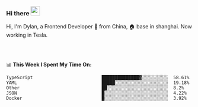### Hi there <img src="https://media.giphy.com/media/hvRJCLFzcasrR4ia7z/giphy.gif" width="25px">

<!-- ![visitors](https://visitor-badge.glitch.me/badge?page_id=dislfyer.dislfyer) -->

Hi, I'm Dylan, a Frontend Developer 🚀 from China, 🏠 base in shanghai. Now working in Tesla.

<br/>
<br/>

📊 **This Week I Spent My Time On:**


<!--START_SECTION:waka-->

```text
TypeScript                          ██████████████▓░░░░░░░░░░  58.61%
YAML                                █████░░░░░░░░░░░░░░░░░░░░  19.18%
Other                               ██░░░░░░░░░░░░░░░░░░░░░░░  8.2%
JSON                                █░░░░░░░░░░░░░░░░░░░░░░░░  4.22%
Docker                              █░░░░░░░░░░░░░░░░░░░░░░░░  3.92%
```

<!--END_SECTION:waka-->

<!--
**About Me:**
 -->
